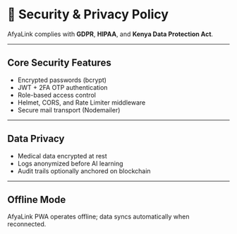 # 🔐 Security & Privacy Policy

AfyaLink complies with **GDPR**, **HIPAA**, and **Kenya Data Protection Act**.

---

## Core Security Features
- Encrypted passwords (bcrypt)
- JWT + 2FA OTP authentication
- Role-based access control
- Helmet, CORS, and Rate Limiter middleware
- Secure mail transport (Nodemailer)

---

## Data Privacy
- Medical data encrypted at rest  
- Logs anonymized before AI learning  
- Audit trails optionally anchored on blockchain

---

## Offline Mode
AfyaLink PWA operates offline; data syncs automatically when reconnected.
